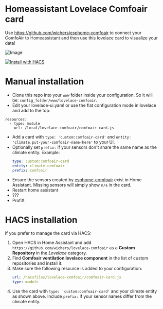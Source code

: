 # Homeassistant Lovelace Comfoair card

Use https://github.com/wichers/esphome-comfoair to connect your ComfoAir to Homeassistant and then use this lovelace card to visualize your data!

![Image](https://raw.githubusercontent.com/wichers/lovelace-comfoair/master/result.png)

[![Install with HACS](https://my.home-assistant.io/badges/hacs_repository.svg)](https://my.home-assistant.io/redirect/hacs_repository/?owner=wichers&repository=lovelace-comfoair)

# Manual installation

* Clone this repo into your `www` folder inside your configuration. So it will be: `config_folder/www/lovelace-comfoair`.
* Edit your lovelace-ui.yaml or use the flat configuration mode in lovelace and add to the top:
```
resources:
  - type: module
    url: /local/lovelace-comfoair/comfoair-card.js
```
* Add a card with `type: 'custom:comfoair-card'` and `entity: 'climate.put-your-comfoair-name-here'` to your UI.
* Optionally set `prefix:` if your sensors don't share the same name as the climate entity. Example:
  ```yaml
  type: custom:comfoair-card
  entity: climate.comfoair
  prefix: comfoair
  ```
* Ensure the sensors created by [esphome-comfoair](https://github.com/wichers/esphome-comfoair) exist in Home Assistant. Missing sensors will simply show `n/a` in the card.
* Restart home assistant
* ???
* Profit!

# HACS installation

If you prefer to manage the card via HACS:

1. Open HACS in Home Assistant and add `https://github.com/wichers/lovelace-comfoair` as a **Custom Repository** in the *Lovelace* category.
2. Find **Comfoair ventilation lovelace component** in the list of custom repositories and install it.
3. Make sure the following resource is added to your configuration:
   ```yaml
   url: /hacsfiles/lovelace-comfoair/comfoair-card.js
   type: module
   ```
4. Use the card with `type: 'custom:comfoair-card'` and your climate entity as shown above.
   Include `prefix:` if your sensor names differ from the climate entity.

